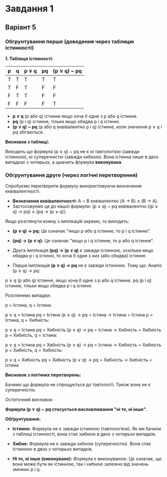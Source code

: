 # Завдання 1 
## Варіант 5

### Обгрунтування перше (доведення через таблицю істинності)

**1. Таблиця істинності:**

| p | q | p ∨ q | pq | (p ∨ q) ~ pq |
|---|---|-------|----|-------------|
| T | T | T     | T  | T           |
| T | F | T     | F  | F           |
| F | T | T     | F  | F           |
| F | F | F     | F  | T           |

* **p ∨ q** (p або q) істинне якщо хоча б одне з p або q істинне.
* **pq** (p і q) істинне, тільки якщо обидва p і q істинні.
* **(p ∨ q) ~ pq** (p або q еквівалентно p і q) істинне, коли значення p ∨ q і pq збігаються.

**Висновок з таблиці:**

Виходить що формула (p ∨ q) ~ pq не є ні тавтологією (завжди істинною), ні суперечністю (завжди хибною). Вона істинна лише в двох випадках з чотирьох, а щначить формула **виконувана**.

### Обгрунтування друге (через логічні перетворення)

Спробуємо перетворити формулу використовуючи визначення еквівалентності.

* **Визначення еквівалентності:** A ~ B еквівалентно (A → B) ∧ (B → A).
* Застосовуємо це до нашої формули: (p ∨ q) ~ pq еквівалентно ((p ∨ q) → pq) ∧ (pq → (p ∨ q)).

Якщо розглянути кожну з імплікацій окремо, то виходить:

* **(p ∨ q) → pq:** Це означає "якщо p або q істинне, то p і q істинне".
* **(pq) → (p ∨ q):** Це означає "якщо p і q істинне, то p або q істинне".

* Друга імплікація **(pq) → (p ∨ q)** є завжди істинною, оскільки якщо обидва p і q істинні, то хоча б одне з них (або обидва) істинне.

* Перша імплікація **(p ∨ q) → pq** не є завжди істинною. Тому що:
Аналіз (p ∨ q) → pq:

p ∨ q (p або q) істинне, якщо хоча б одне з p або q істинне.
pq (p і q) істинне, тільки якщо обидва p і q істинні.

Розглянемо випадки:

p = Істина, q = Істина:

p ∨ q = Істина
pq = Істина
(p ∨ q) → pq = Істина → Істина = Істина
p = Істина, q = Хибність:

p ∨ q = Істина
pq = Хибність
(p ∨ q) → pq = Істина → Хибність = Хибність
p = Хибність, q = Істина:

p ∨ q = Істина
pq = Хибність
(p ∨ q) → pq = Істина → Хибність = Хибність
p = Хибність, q = Хибність:

p ∨ q = Хибність
pq = Хибність
(p ∨ q) → pq = Хибність → Хибність = Істина

**Висновок з логічних перетворень:**

Бачимо що формула не спрощується до тавтології. Також вона не є суперечністю.

*Остаточний висновок:*

**Формула (p ∨ q) ~ pq стосується висловлювання "ні те, ні інше".**

**Обґрунтування:**

* **Істинне:** Формула не є завжди істинною (тавтологією). Як ми бачили з таблиці істинності, вона стає хибною в двох з чотирьох випадків.

* **Хибне:** Формула не є завжди хибною (суперечністю). Вона стає істинною в двох з чотирьох випадків.

* **Ні те, ні інше (виконуване):** Формула є виконуваною. Це означає, що вона може бути як істинною, так і хибною залежно від значень змінних p і q.


